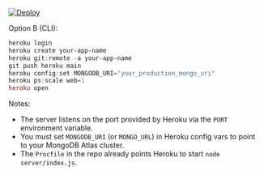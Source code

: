 

[![Deploy](https://www.herokucdn.com/deploy/button.svg)](https://heroku.com/deploy?template=https://github.com/dwatsongroupofit-source/DWATSON-DB)

Option B (CLI):

```powershell
heroku login
heroku create your-app-name
heroku git:remote -a your-app-name
git push heroku main
heroku config:set MONGODB_URI="your_production_mongo_uri"
heroku ps:scale web=1
heroku open
```

Notes:
- The server listens on the port provided by Heroku via the `PORT` environment variable.
- You must set `MONGODB_URI` (or `MONGO_URL`) in Heroku config vars to point to your MongoDB Atlas cluster.
- The `Procfile` in the repo already points Heroku to start `node server/index.js`.

